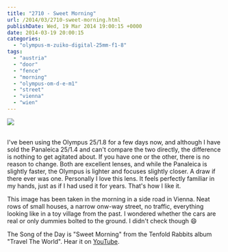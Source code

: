 ```yaml
---
title: "2710 - Sweet Morning"
url: /2014/03/2710-sweet-morning.html
publishDate: Wed, 19 Mar 2014 19:00:15 +0000
date: 2014-03-19 20:00:15
categories: 
  - "olympus-m-zuiko-digital-25mm-f1-8"
tags: 
  - "austria"
  - "door"
  - "fence"
  - "morning"
  - "olympus-om-d-e-m1"
  - "street"
  - "vienna"
  - "wien"
---
```

<div class="container">
<div class="center"><a target="_blank" href="https://d25zfm9zpd7gm5.cloudfront.net/1200x1200/2014/20140311_074432_lr.jpg"><img src="https://d25zfm9zpd7gm5.cloudfront.net/0600x0600/2014/20140311_074432_lr.jpg" /></a></div>
</div>
<br />

I've been using the Olympus 25/1.8 for a few days now, and although I have sold the Panaleica 25/1.4 and can't compare the two directly, the difference is nothing to get agitated about. If you have one or the other, there is no reason to change. Both are excellent lenses, and while the Panaleica is slightly faster, the Olympus is lighter and focuses slightly closer. A draw if there ever was one. Personally I love this lens. It feels perfectly familiar in my hands, just as if I had used it for years. That's how I like it.

This image has been taken in the morning in a side road in Vienna. Neat rows of small houses, a narrow onw-way street, no traffic, everything looking like in a toy village from the past. I wondered whether the cars are real or only dummies bolted to the ground. I didn't check though 😄

The Song of the Day is "Sweet Morning" from the Tenfold Rabbits album "Travel The World". Hear it on <a href="https://www.youtube.com/watch?v=87wKuDOito0" target="_blank">YouTube</a>.
